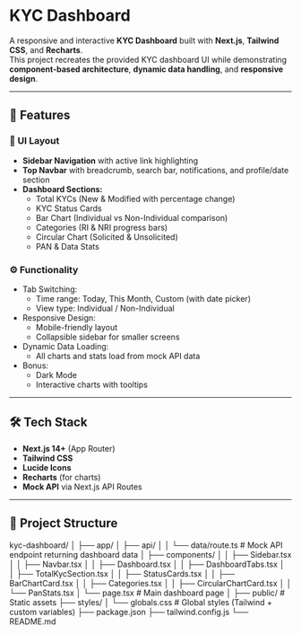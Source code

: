 # KYC Dashboard

A responsive and interactive **KYC Dashboard** built with **Next.js**, **Tailwind CSS**, and **Recharts**.  
This project recreates the provided KYC dashboard UI while demonstrating **component-based architecture**, **dynamic data handling**, and **responsive design**.

---

## 🚀 Features

### 📌 UI Layout
- **Sidebar Navigation** with active link highlighting
- **Top Navbar** with breadcrumb, search bar, notifications, and profile/date section
- **Dashboard Sections:**
  - Total KYCs (New & Modified with percentage change)
  - KYC Status Cards
  - Bar Chart (Individual vs Non-Individual comparison)
  - Categories (RI & NRI progress bars)
  - Circular Chart (Solicited & Unsolicited)
  - PAN & Data Stats

### ⚙️ Functionality
- Tab Switching:
  - Time range: Today, This Month, Custom (with date picker)
  - View type: Individual / Non-Individual
- Responsive Design:
  - Mobile-friendly layout
  - Collapsible sidebar for smaller screens
- Dynamic Data Loading:
  - All charts and stats load from mock API data
- Bonus:
  - Dark Mode
  - Interactive charts with tooltips

---

## 🛠️ Tech Stack

- **Next.js 14+** (App Router)
- **Tailwind CSS**
- **Lucide Icons**
- **Recharts** (for charts)
- **Mock API** via Next.js API Routes

---

## 📂 Project Structure
kyc-dashboard/
│
├── app/
│ ├── api/
│ │ └── data/route.ts # Mock API endpoint returning dashboard data
│ ├── components/
│ │ ├── Sidebar.tsx
│ │ ├── Navbar.tsx
│ │ ├── Dashboard.tsx
│ │ ├── DashboardTabs.tsx
│ │ ├── TotalKycSection.tsx
│ │ ├── StatusCards.tsx
│ │ ├── BarChartCard.tsx
│ │ ├── Categories.tsx
│ │ ├── CircularChartCard.tsx
│ │ └── PanStats.tsx
│ └── page.tsx # Main dashboard page
│
├── public/ # Static assets
├── styles/
│ └── globals.css # Global styles (Tailwind + custom variables)
├── package.json
├── tailwind.config.js
└── README.md
